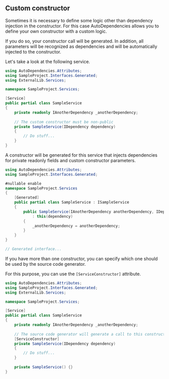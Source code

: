 ﻿## Custom constructor
Sometimes it is necessary to define some logic other than dependency injection in the constructor. For this case AutoDependencies allows you to define your own constructor with a custom logic.

If you do so, your constructor call will be generated. In addition, all parameters will be recognized as dependencies and will be automatically injected to the constructor.

Let's take a look at the following service.

```csharp
using AutoDependencies.Attributes;
using SampleProject.Interfaces.Generated;
using ExternalLib.Services;

namespace SampleProject.Services;

[Service]
public partial class SampleService
{
    private readonly IAnotherDependency _anotherDependency;
 
    // The custom constructor must be non-public   
    private SampleService(IDependency dependency)
    {
        // Do stuff...
    }
}
```

A constructor will be generated for this service that injects dependencies for private readonly fields and custom constructor parameters. 

```csharp
using AutoDependencies.Attributes;
using SampleProject.Interfaces.Generated;

#nullable enable
namespace SampleProject.Services
{
    [Generated]
    public partial class SampleService : ISampleService
    {
        public SampleService(IAnotherDependency anotherDependency, IDependency dependency)
            : this(dependency)
        {
            _anotherDependency = anotherDependency;
        }
    }
}

// Generated interface...
```

If you have more than one constructor, you can specify which one should be used by the source code generator.

For this purpose, you can use the `[ServiceConstructor]` attribute.

```csharp
using AutoDependencies.Attributes;
using SampleProject.Interfaces.Generated;
using ExternalLib.Services;

namespace SampleProject.Services;

[Service]
public partial class SampleService
{
    private readonly IAnotherDependency _anotherDependency;
 
    // The source code generator will generate a call to this constructor.
    [ServiceConstructor]
    private SampleService(IDependency dependency)
    {
        // Do stuff...
    }
    
    private SampleService() {}
}
```